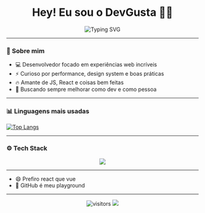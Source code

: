 <h1 align="center">Hey! Eu sou o DevGusta 👨‍💻</h1>

<p align="center">
  <img src="https://readme-typing-svg.demolab.com?font=Fira+Code&pause=1000&color=F7A41D&center=true&vCenter=true&width=435&lines=Desenvolvedor+Frontend;Amante+de+UI/UX;Always+learning+new+things!" alt="Typing SVG" />
</p>

---

### 🚀 Sobre mim

- 💻 Desenvolvedor focado em experiências web incríveis
- ⚡ Curioso por performance, design system e boas práticas
- 🔥 Amante de JS, React e coisas bem feitas
- 🎯 Buscando sempre melhorar como dev e como pessoa

---

### 📊 Linguagens mais usadas

[![Top Langs](https://github-readme-stats.vercel.app/api/top-langs/?username=iamdevgusta&layout=compact&langs_count=8&title_color=ff7f50&text_color=ffffff&bg_color=0d1117&border_color=30363d)](https://github.com/anuraghazra/github-readme-stats)

---

### ⚙️ Tech Stack

<div align="center">
  <img src="https://skillicons.dev/icons?i=ts,js,react,nextjs,nodejs,html,css,tailwind,git,figma" />
</div>

---

- 😄 Prefiro react que vue
- 🐙 GitHub é meu playground

---

<p align="center">
  <img src="https://komarev.com/ghpvc/?username=iamdevgusta&style=flat-square&color=blue" alt="visitors"/>
  <img src="https://img.shields.io/github/followers/iamdevgusta?label=Follow&style=social" />
</p>
